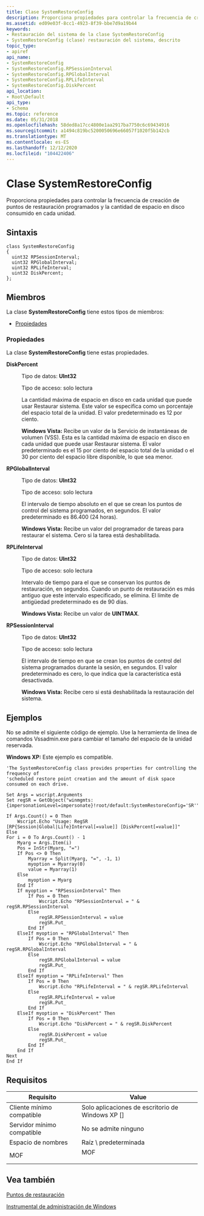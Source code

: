 ```yaml
---
title: Clase SystemRestoreConfig
description: Proporciona propiedades para controlar la frecuencia de creación de puntos de restauración programados y la cantidad de espacio en disco consumido en cada unidad.
ms.assetid: ed09e03f-8cc1-4923-8f39-bbe7d9a19b44
keywords:
- Restauración del sistema de la clase SystemRestoreConfig
- SystemRestoreConfig (clase) restauración del sistema, descrito
topic_type:
- apiref
api_name:
- SystemRestoreConfig
- SystemRestoreConfig.RPSessionInterval
- SystemRestoreConfig.RPGlobalInterval
- SystemRestoreConfig.RPLifeInterval
- SystemRestoreConfig.DiskPercent
api_location:
- Root\Default
api_type:
- Schema
ms.topic: reference
ms.date: 05/31/2018
ms.openlocfilehash: 58ded8a17cc4800e1aa2917ba7750c6c69434916
ms.sourcegitcommit: a1494c819bc5200050696e66057f1020f5b142cb
ms.translationtype: MT
ms.contentlocale: es-ES
ms.lasthandoff: 12/12/2020
ms.locfileid: "104422406"
---
```

# <a name="systemrestoreconfig-class"></a>Clase SystemRestoreConfig

Proporciona propiedades para controlar la frecuencia de creación de puntos de restauración programados y la cantidad de espacio en disco consumido en cada unidad.

## <a name="syntax"></a>Sintaxis

``` syntax
class SystemRestoreConfig
{
  uint32 RPSessionInterval;
  uint32 RPGlobalInterval;
  uint32 RPLifeInterval;
  uint32 DiskPercent;
};
```

## <a name="members"></a>Miembros

La clase **SystemRestoreConfig** tiene estos tipos de miembros:

-   [Propiedades](#properties)

### <a name="properties"></a>Propiedades

La clase **SystemRestoreConfig** tiene estas propiedades.

<dl> <dt>

**DiskPercent**
</dt> <dd> <dl> <dt>

Tipo de datos: **UInt32**
</dt> <dt>

Tipo de acceso: solo lectura
</dt> </dl>

La cantidad máxima de espacio en disco en cada unidad que puede usar Restaurar sistema. Este valor se especifica como un porcentaje del espacio total de la unidad. El valor predeterminado es 12 por ciento.

**Windows Vista:** Recibe un valor de la Servicio de instantáneas de volumen (VSS). Esta es la cantidad máxima de espacio en disco en cada unidad que puede usar Restaurar sistema. El valor predeterminado es el 15 por ciento del espacio total de la unidad o el 30 por ciento del espacio libre disponible, lo que sea menor.

</dd> <dt>

**RPGlobalInterval**
</dt> <dd> <dl> <dt>

Tipo de datos: **UInt32**
</dt> <dt>

Tipo de acceso: solo lectura
</dt> </dl>

El intervalo de tiempo absoluto en el que se crean los puntos de control del sistema programados, en segundos. El valor predeterminado es 86.400 (24 horas).

**Windows Vista:** Recibe un valor del programador de tareas para restaurar el sistema. Cero si la tarea está deshabilitada.

</dd> <dt>

**RPLifeInterval**
</dt> <dd> <dl> <dt>

Tipo de datos: **UInt32**
</dt> <dt>

Tipo de acceso: solo lectura
</dt> </dl>

Intervalo de tiempo para el que se conservan los puntos de restauración, en segundos. Cuando un punto de restauración es más antiguo que este intervalo especificado, se elimina. El límite de antigüedad predeterminado es de 90 días.

**Windows Vista:** Recibe un valor de **UINTMAX**.

</dd> <dt>

**RPSessionInterval**
</dt> <dd> <dl> <dt>

Tipo de datos: **UInt32**
</dt> <dt>

Tipo de acceso: solo lectura
</dt> </dl>

El intervalo de tiempo en que se crean los puntos de control del sistema programados durante la sesión, en segundos. El valor predeterminado es cero, lo que indica que la característica está desactivada.

**Windows Vista:** Recibe cero si está deshabilitada la restauración del sistema.

</dd> </dl>

## <a name="examples"></a>Ejemplos

No se admite el siguiente código de ejemplo. Use la herramienta de línea de comandos Vssadmin.exe para cambiar el tamaño del espacio de la unidad reservada.

**Windows XP:** Este ejemplo es compatible.


```VB
'The SystemRestoreConfig class provides properties for controlling the frequency of 
'scheduled restore point creation and the amount of disk space consumed on each drive.

Set Args = wscript.Arguments
Set regSR = GetObject("winmgmts:{impersonationLevel=impersonate}!root/default:SystemRestoreConfig='SR'")

If Args.Count() = 0 Then
    Wscript.Echo "Usage: RegSR [RP{Session|Global|Life}Interval[=value]] [DiskPercent[=value]]"
Else    
For i = 0 To Args.Count() - 1
    Myarg = Args.Item(i)
    Pos = InStr(Myarg, "=")
    If Pos <> 0 Then
        Myarray = Split(Myarg, "=", -1, 1)
        myoption = Myarray(0)
        value = Myarray(1)
    Else 
        myoption = Myarg
    End If    
    If myoption = "RPSessionInterval" Then
        If Pos = 0 Then
            Wscript.Echo "RPSessionInterval = " & regSR.RPSessionInterval
        Else    
            regSR.RPSessionInterval = value
            regSR.Put_
        End If
    ElseIf myoption = "RPGlobalInterval" Then
        If Pos = 0 Then
            Wscript.Echo "RPGlobalInterval = " & regSR.RPGlobalInterval
        Else    
            regSR.RPGlobalInterval = value
            regSR.Put_
        End If
    ElseIf myoption = "RPLifeInterval" Then
        If Pos = 0 Then
            Wscript.Echo "RPLifeInterval = " & regSR.RPLifeInterval
        Else    
            regSR.RPLifeInterval = value
            regSR.Put_
        End If
    ElseIf myoption = "DiskPercent" Then
        If Pos = 0 Then
            Wscript.Echo "DiskPercent = " & regSR.DiskPercent
        Else    
            regSR.DiskPercent = value
            regSR.Put_
        End If
    End If
Next
End If
```



## <a name="requirements"></a>Requisitos



| Requisito | Value |
|-------------------------------------|-----------------------------------------------------------------------------------|
| Cliente mínimo compatible<br/> | Solo aplicaciones de escritorio de Windows XP \[\]<br/>                                       |
| Servidor mínimo compatible<br/> | No se admite ninguno<br/>                                                         |
| Espacio de nombres<br/>                | Raíz \\ predeterminada<br/>                                                          |
| MOF<br/>                      | <dl> <dt>MOF</dt> </dl> |



## <a name="see-also"></a>Vea también

<dl> <dt>

[Puntos de restauración](restore-points.md)
</dt> <dt>

[Instrumental de administración de Windows](/windows/desktop/WmiSdk/wmi-start-page)
</dt> </dl>

 

